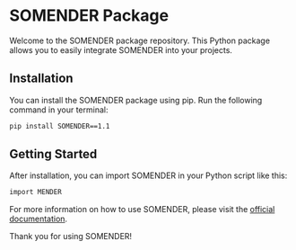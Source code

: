 
# SOMENDER Package

Welcome to the SOMENDER package repository. This Python package allows you to easily integrate SOMENDER into your projects.

## Installation

You can install the SOMENDER package using pip. Run the following command in your terminal:

```bash
pip install SOMENDER==1.1
```

## Getting Started

After installation, you can import SOMENDER in your Python script like this:

```bash
import MENDER
```

For more information on how to use SOMENDER, please visit the [official documentation](https://mender-tutorial.readthedocs.io/en/latest/).

Thank you for using SOMENDER!
